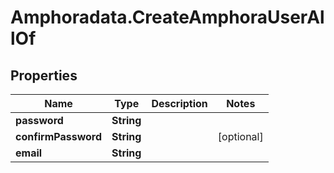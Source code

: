 # Amphoradata.CreateAmphoraUserAllOf

## Properties

Name | Type | Description | Notes
------------ | ------------- | ------------- | -------------
**password** | **String** |  | 
**confirmPassword** | **String** |  | [optional] 
**email** | **String** |  | 


